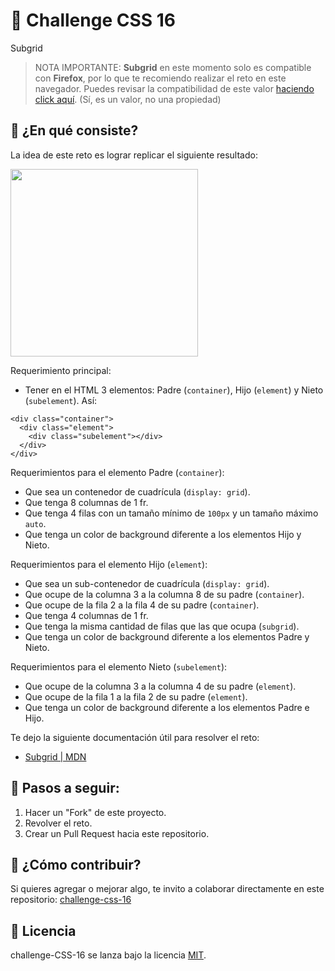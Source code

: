 # 🎁 Challenge CSS 16

Subgrid

> NOTA IMPORTANTE: **Subgrid** en este momento solo es compatible con **Firefox**, por lo que te recomiendo realizar el reto en este navegador. Puedes revisar la compatibilidad de este valor [haciendo click aquí](https://caniuse.com/#search=subgrid). (Sí, es un valor, no una propiedad)

## 🎁 ¿En qué consiste?

La idea de este reto es lograr replicar el siguiente resultado: 

<kbd>
<img width="300" src="https://i.ibb.co/BjT1Mmc/Screen-Shot-2020-09-01-at-2-50-04-PM.png" />
</kbd>

</br>

Requerimiento principal:

* Tener en el HTML 3 elementos: Padre (`container`), Hijo (`element`) y Nieto (`subelement`). Así:

```
<div class="container">
  <div class="element">
    <div class="subelement"></div>
  </div>
</div>
```

Requerimientos para el elemento Padre (`container`):

* Que sea un contenedor de cuadrícula (`display: grid`).
* Que tenga 8 columnas de 1 fr.
* Que tenga 4 filas con un tamaño mínimo de `100px` y un tamaño máximo `auto`.
* Que tenga un color de background diferente a los elementos Hijo y Nieto.

Requerimientos para el elemento Hijo (`element`):

* Que sea un sub-contenedor de cuadrícula (`display: grid`).
* Que ocupe de la columna 3 a la columna 8 de su padre (`container`).
* Que ocupe de la fila 2 a la fila 4 de su padre (`container`).
* Que tenga 4 columnas de 1 fr.
* Que tenga la misma cantidad de filas que las que ocupa (`subgrid`).
* Que tenga un color de background diferente a los elementos Padre y Nieto.

Requerimientos para el elemento Nieto (`subelement`):

* Que ocupe de la columna 3 a la columna 4 de su padre (`element`).
* Que ocupe de la fila 1 a la fila 2 de su padre (`element`).
* Que tenga un color de background diferente a los elementos Padre e Hijo.

Te dejo la siguiente documentación útil para resolver el reto:

* [Subgrid | MDN](https://developer.mozilla.org/en-US/docs/Web/CSS/CSS_Grid_Layout/Subgrid)

## 🎁 Pasos a seguir:

1. Hacer un "Fork" de este proyecto.
2. Revolver el reto.
3. Crear un Pull Request hacia este repositorio.

## 🎁 ¿Cómo contribuir?

Si quieres agregar o mejorar algo, te invito a colaborar directamente en este repositorio: [challenge-css-16](https://github.com/platzimaster/challenge-css-16/)

## 🎁 Licencia

challenge-CSS-16 se lanza bajo la licencia [MIT](https://opensource.org/licenses/MIT).
